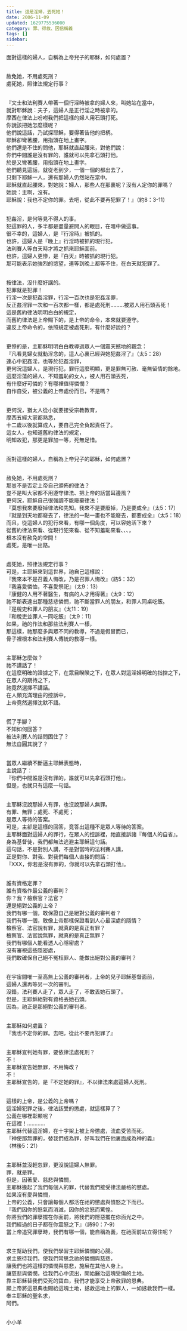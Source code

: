 ```yaml
---
title: 這是淫婦，丟死她！
date: 2006-11-09
updated: 1629775536000
category: 罪、得救、因信稱義
tags: []
sidebar: 
---
```


<p>面對這樣的婦人，自稱為上帝兒子的耶穌，如何處置？</p>
<p><br/>
赦免她，不用處死刑？<br/>
處死她，照律法規定行事？</p>
<p><br/>
『文士和法利賽人帶著一個行淫時被拿的婦人來，叫她站在當中，<br/>
就對耶穌說：夫子，這婦人是正行淫之時被拿的。<br/>
摩西在律法上吩咐我們把這樣的婦人用石頭打死。<br/>
你說該把她怎麼樣呢？<br/>
他們說這話，乃試探耶穌，要得著告他的把柄。<br/>
耶穌卻彎著腰，用指頭在地上畫字。<br/>
他們還是不住的問他，耶穌就直起腰來，對他們說：<br/>
你們中間誰是沒有罪的，誰就可以先拿石頭打他。<br/>
於是又彎著腰，用指頭在地上畫字。<br/>
他們聽見這話，就從老到少，一個一個的都出去了，<br/>
只剩下耶穌一人，還有那婦人仍然站在當中。<br/>
耶穌就直起腰來，對她說：婦人，那些人在那裏呢？沒有人定你的罪嗎？<br/>
她說：主啊，沒有。<br/>
耶穌說：我也不定你的罪。去吧，從此不要再犯罪了！』（約8：3-11）</p>
<p><br/>
犯姦淫，是何等見不得人的事。<br/>
犯這罪的人，多半都是盡量避開人的眼目，在暗中做這事。<br/>
很不幸的，這婦人，是『行淫時』被抓的。<br/>
也許，這婦人是『晚上』行淫時被抓的現行犯，<br/>
法利賽人等白天時才將之抓來耶穌面前。<br/>
也許，這婦人更慘，是『白天』時被抓的現行犯。<br/>
那可能表示她強烈的慾望，連等到晚上都等不住，在白天就犯罪了。</p>
<p><br/>
按律法，沒什麼好講的。<br/>
犯罪就是犯罪！<br/>
行淫一次是犯姦淫罪，行淫一百次也是犯姦淫罪，<br/>
反正姦淫罪一次和一百次都一樣，都是處死刑………被眾人用石頭丟死！<br/>
這是舊約律法明明白白的規定，<br/>
而舊約律法是上帝賜下的，是上帝的命令，本來就要遵守。<br/>
違反上帝命令的，依照規定被處死刑，有什麼好說的？</p>
<p><br/>
更慘的是，主耶穌明明白白教導過眾人一個震天撼地的觀念：<br/>
『凡看見婦女就動淫念的，這人心裏已經與她犯姦淫了』（太5：28）<br/>
連心中犯姦淫，也等於犯姦淫罪，<br/>
更何況這婦人，是現行犯，罪行這麼明顯，更是罪無可赦、毫無留情的餘地。<br/>
這麼淫蕩的婦人、不知羞恥的女人，被人用石頭丟死，<br/>
有什麼好可憐的？有哪裡值得憐憫？<br/>
自作自受，被公義的上帝處份而已，不是嗎？</p>
<p><br/>
更何況，猶太人從小就要接受宗教教育，<br/>
摩西五經大家都熟悉，<br/>
十二歲以後就算成人，要自己完全負起責任了。<br/>
這女人，也知道舊約律法的規定，<br/>
明知故犯，那更是罪加一等，死無足惜。</p>
<p><br/>
面對這樣的婦人，自稱為上帝兒子的耶穌，如何處置？</p>
<p><br/>
赦免她，不用處死刑？<br/>
那豈不是否定上帝自己頒佈的律法？<br/>
豈不是叫大家都不用遵守律法、把上帝的話當耳邊風？<br/>
更何況，耶穌自己很強調不能廢棄律法：<br/>
『莫想我來要廢掉律法和先知。我來不是要廢掉，乃是要成全』（太5：17）<br/>
『就是到天地都廢去了，律法的一點一畫也不能廢去，都要成全』（太5：18）<br/>
而且，從這婦人的犯行來看，有哪一個角度，可以容她活下來？<br/>
從舊約律法來看、從現行犯來看、從不知羞恥來看、、、，<br/>
根本沒有赦免的空間！<br/>
處死，是唯一出路。</p>
<p><br/>
處死她，照律法規定行事？<br/>
可是，主耶穌來到這世界，祂自己這樣說：<br/>
『我來本不是召義人悔改，乃是召罪人悔改』（路5：32）<br/>
『我喜愛憐恤，不喜愛祭祀』（太9：13）<br/>
『康健的人用不著醫生，有病的人才用得著』（太9：12）<br/>
祂不斷表達出那種慈悲憐憫，祂不斷當罪人的朋友，和罪人同桌吃飯。<br/>
『是稅吏和罪人的朋友』（太11：19）<br/>
『和稅吏並罪人一同吃飯』（太9：11）<br/>
如果，祂的作法和那些法利賽人一樣，<br/>
那這樣，祂那麼多與眾不同的教導，不過是假冒而已，<br/>
骨子裡根本和法利賽人傳統的教導一樣。</p>
<p><br/>
主耶穌怎麼做？<br/>
祂不講話了！<br/>
在這麼明確的證據之下，在眾目睽睽之下，在眾人對這淫婦明確的指控之下，<br/>
在眾人的期待之下，<br/>
祂竟然選擇不講話。<br/>
在人類充滿理由的控訴中，<br/>
上帝竟然選擇沈默不語。</p>
<p><br/>
慌了手腳？<br/>
不知如何回答？<br/>
被法利賽人的詰問困住了？<br/>
無法自圓其說了？</p>
<p><br/>
當眾人繼續不斷逼主耶穌表態時，<br/>
主說話了：<br/>
『你們中間誰是沒有罪的，誰就可以先拿石頭打他』。<br/>
但是，也就只有這麼一句話。</p>
<p><br/>
主耶穌沒說那婦人有罪，也沒說那婦人無罪。<br/>
有罪、無罪；處死、不處死；<br/>
是眾人等待的答案。<br/>
可是，主卻是這樣的回答，竟答出這種不是眾人等待的答案。<br/>
主耶穌面對這婦人的罪行，在眾人的控訴裡，祂直接訴諸『每個人的自省』。<br/>
身為基督徒，我們都無法逃避主耶穌這句話。<br/>
這句話，不是對別人講，不是對當時的法利賽人講，<br/>
正是對你、對我、對我們每個人直接的問話：<br/>
『XXX，你若是沒有罪的，你就可以先拿石頭打他』。</p>
<p><br/>
誰有資格定罪？<br/>
誰有資格作最公義的審判？<br/>
你？我？檢察官？法官？<br/>
還是絕對公義的上帝？<br/>
我們有哪一個，敢保證自己是絕對公義的審判者？<br/>
我們有哪一個，敢像上帝那樣保證看到人心最深處的隱情？<br/>
檢察官、法官說有罪，就真的是真正有罪？<br/>
檢察官、法官說無罪，就真的是真正無罪？<br/>
我們有哪個人能看透人心隱密處？<br/>
沒有審視這些隱密處，<br/>
我們敢確保自己絕不冤枉罪人、能做出絕對公義的審判？</p>
<p><br/>
在宇宙間唯一至高無上公義的審判者，上帝的兒子耶穌基督面前，<br/>
這婦人還再等另一次的審判。<br/>
沒錯，法利賽人走了，眾人走了，不敢丟她石頭了。<br/>
但是，主耶穌絕對有資格丟她石頭。<br/>
因為，祂正是那絕對公義的審判者。</p>
<p><br/>
主耶穌如何處置？<br/>
『我也不定你的罪。去吧，從此不要再犯罪了』</p>
<p><br/>
主耶穌宣判她有罪，要依律法處死刑？<br/>
不！<br/>
主耶穌宣告她無罪，不用悔改？<br/>
不！<br/>
主耶穌宣告的，是『不定她的罪』，不以律法來處這婦人死刑。</p>
<p><br/>
這樣的上帝，是公義的上帝嗎？<br/>
這淫婦犯罪之後，律法該受的懲處，就這樣算了？<br/>
公義在哪裡彰顯呢？<br/>
在這裡！…………<br/>
主耶穌代替這淫婦，在十字架上被上帝懲處，流血受苦而死。<br/>
『神使那無罪的，替我們成為罪，好叫我們在他裏面成為神的義』<br/>
（林後5：21）</p>
<p><br/>
主耶穌並沒輕忽罪，更沒說這婦人無罪。<br/>
罪，就是罪。<br/>
但是，因著愛、慈悲與憐憫，<br/>
主耶穌擔起了我們每個人的罪，代替我們接受律法嚴格的懲處。<br/>
如果沒有愛與憐憫，<br/>
上帝的公義，只會讓每個人都活在祂的懲處與憤怒之下而已。<br/>
『我們因你的怒氣而消滅，因你的忿怒而驚惶。<br/>
你將我們的罪孽擺在你面前，將我們的隱惡擺在你面光之中。<br/>
我們經過的日子都在你震怒之下』（詩90：7-9）<br/>
當上帝追究罪孽時，我們有哪一個，能自稱為義，在祂面前站立得住呢？</p>
<p><br/>
求主幫助我們，使我們學習主耶穌憐憫的心腸。<br/>
求主恩待我們，使我們常思念祂的憐憫與慈悲，<br/>
讓我們也將這樣的憐憫與慈悲，施展在其他人身上。<br/>
讓慈悲與憐憫，從我們心中流出，開始醫治這塊受傷的土地。<br/>
靠主耶穌替我們受死的寶血，我們才能享受上帝赦罪的恩典。<br/>
願上帝將這恩典也賜給這塊土地，拯救這地上的罪人，一如拯救我們一樣。<br/>
奉主耶穌的聖名求，<br/>
阿們。</p>
<p><br/>
小小羊<br/>
 </p>
<p> </p>
